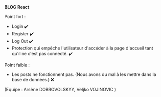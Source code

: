 **BLOG React**

Point fort :
- Login ✔️
- Register ✔️
- Log Out ✔️
- Protection qui empêche l'utilisateur d'accéder à la page d'accueil tant qu'il ne c'est pas connecté. ✔️

Point faible :
- Les posts ne fonctionnent pas. (Nous avons du mal à les mettre dans la base de données.) ❌

(Equipe : Arsène DOBROVOLSKYY, Veljko VOJINOVIC )
